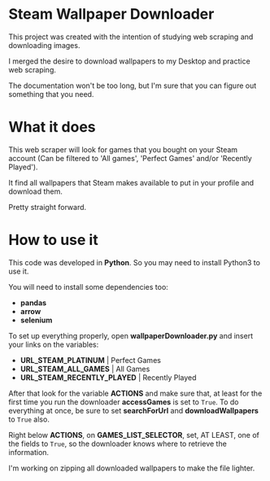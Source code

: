 # Steam Wallpaper Downloader
This project was created with the intention of studying web scraping and downloading images.

I merged the desire to download wallpapers to my Desktop and practice web scraping.

The documentation won't be too long, but I'm sure that you can figure out something that you need.

# What it does
This web scraper will look for games that you bought on your Steam account (Can be filtered to 'All games', 'Perfect Games' and/or 'Recently Played').

It find all wallpapers that Steam makes available to put in your profile and download them.

Pretty straight forward.

# How to use it

This code was developed in **Python**. So you may need to install Python3 to use it.

You will need to install some dependencies too:
- **pandas**
- **arrow**
- **selenium**

To set up everything properly, open **wallpaperDownloader.py** and insert your links on the variables:
- **URL_STEAM_PLATINUM** | Perfect Games
- **URL_STEAM_ALL_GAMES** | All Games
- **URL_STEAM_RECENTLY_PLAYED** | Recently Played

After that look for the variable **ACTIONS** and make sure that, at least for the first time you run the downloader **accessGames** is set to `True`. To do everything at once, be sure to set **searchForUrl** and **downloadWallpapers** to `True` also.

Right below **ACTIONS**, on **GAMES_LIST_SELECTOR**, set, AT LEAST, one of the fields to `True`, so the downloader knows where to retrieve the information.

I'm working on zipping all downloaded wallpapers to make the file lighter.